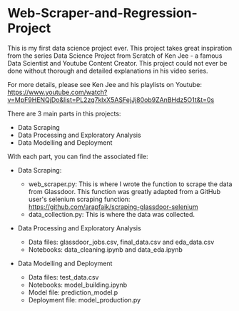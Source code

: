 # Web-Scraper-and-Regression-Project

This is my first data science project ever. This project takes great inspiration from the series Data Science Project from Scratch of Ken Jee - a famous Data Scientist and Youtube Content Creator. This project could not ever be done without thorough and detailed explanations in his video series. 

For more details, please see Ken Jee and his playlists on Youtube: https://www.youtube.com/watch?v=MpF9HENQjDo&list=PL2zq7klxX5ASFejJj80ob9ZAnBHdz5O1t&t=0s

There are 3 main parts in this projects:
- Data Scraping
- Data Processing and Exploratory Analysis
- Data Modelling and Deployment

With each part, you can find the associated file:
- Data Scraping: 
  - web_scraper.py: This is where I wrote the function to scrape the data from Glassdoor. This function was greatly adapted from a GitHub user's selenium scraping function: https://github.com/arapfaik/scraping-glassdoor-selenium
  - data_collection.py: This is where the data was collected.
  
- Data Processing and Exploratory Analysis
  - Data files: glassdoor_jobs.csv, final_data.csv and eda_data.csv
  - Notebooks: data_cleaning.ipynb and data_eda.ipynb
  
- Data Modelling and Deployment
  - Data files: test_data.csv
  - Notebooks: model_building.ipynb
  - Model file: prediction_model.p
  - Deployment file: model_production.py
